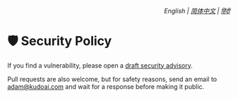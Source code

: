 <div align="right">
    <h6>
        <picture>
            <source type="image/svg+xml" media="(prefers-color-scheme: dark)" srcset="https://assets.braveomnibox.com/images/icons/earth/white/icon32.svg">
            <img height=14 src="https://assets.braveomnibox.com/images/icons/earth/black/icon32.svg">
        </picture>
        &nbsp;English |
        <a href="https://docs.braveomnibox.com/zh-cn/SECURITY.md">简体中文</a> |
        <a href="https://docs.braveomnibox.com/hi/SECURITY.md">हिंदी</a>
    </h6>
</div>

# 🛡️ Security Policy

If you find a vulnerability, please open a [draft security advisory](https://github.com/adamlui/brave-omnibox/security/advisories/new).

Pull requests are also welcome, but for safety reasons, send an email to <adam@kudoai.com> and wait for a response before making it public.
